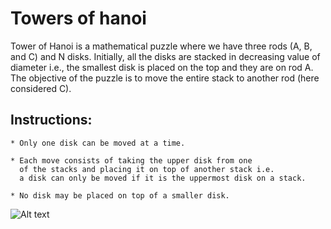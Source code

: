 # Towers of hanoi

Tower of Hanoi is a mathematical puzzle where we have three rods (A, B, and C) and N disks. Initially, all the disks are stacked in decreasing value of diameter i.e., the smallest disk is placed on the top and they are on rod A. The objective of the puzzle is to move the entire stack to another rod (here considered C).

## Instructions:
```
* Only one disk can be moved at a time.

* Each move consists of taking the upper disk from one
  of the stacks and placing it on top of another stack i.e.
  a disk can only be moved if it is the uppermost disk on a stack.

* No disk may be placed on top of a smaller disk.
```
![Alt text](https://www.google.com/url?sa=i&url=https%3A%2F%2Fwww.khanacademy.org%2Fcomputing%2Fcomputer-science%2Falgorithms%2Ftowers-of-hanoi%2Fa%2Ftowers-of-hanoi&psig=AOvVaw2zjbtISp9zDqu9GBj5Zons&ust=1681762452165000&source=images&cd=vfe&ved=0CBEQjRxqFwoTCLDV9r6br_4CFQAAAAAdAAAAABAD)
